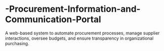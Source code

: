 # -Procurement-Information-and-Communication-Portal
A web-based system to automate procurement processes, manage supplier interactions, oversee budgets, and ensure transparency in organizational purchasing.
